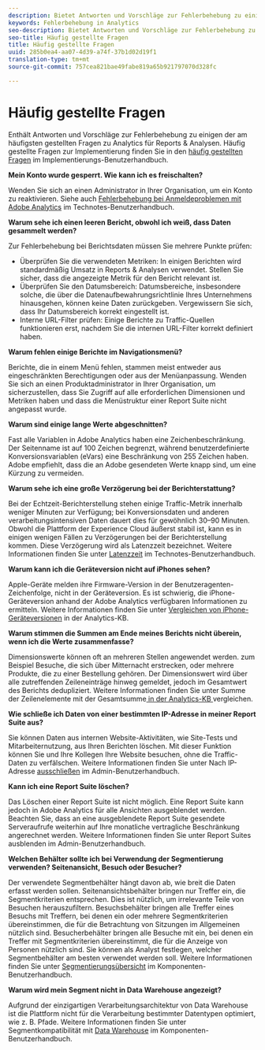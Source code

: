 ```yaml
---
description: Bietet Antworten und Vorschläge zur Fehlerbehebung zu einigen der am häufigsten gestellten Fragen zu Analytics.
keywords: Fehlerbehebung in Analytics
seo-description: Bietet Antworten und Vorschläge zur Fehlerbehebung zu einigen der am häufigsten gestellten Fragen zu Analytics.
seo-title: Häufig gestellte Fragen
title: Häufig gestellte Fragen
uuid: 285b0ea4-aa07-4d39-a74f-37b1d02d19f1
translation-type: tm+mt
source-git-commit: 757cea821bae49fabe819a65b921797070d328fc

---
```



# Häufig gestellte Fragen

Enthält Antworten und Vorschläge zur Fehlerbehebung zu einigen der am häufigsten gestellten Fragen zu Analytics für Reports &amp; Analysen. Häufig gestellte Fragen zur Implementierung finden Sie in den [häufig gestellten Fragen](/help/implement/faq.md) im Implementierungs-Benutzerhandbuch.

**Mein Konto wurde gesperrt. Wie kann ich es freischalten?**

Wenden Sie sich an einen Administrator in Ihrer Organisation, um ein Konto zu reaktivieren. Siehe auch [Fehlerbehebung bei Anmeldeproblemen mit Adobe Analytics](/help/technotes/troubleshoot-login.md) im Technotes-Benutzerhandbuch.

**Warum sehe ich einen leeren Bericht, obwohl ich weiß, dass Daten gesammelt werden?**

Zur Fehlerbehebung bei Berichtsdaten müssen Sie mehrere Punkte prüfen:

* Überprüfen Sie die verwendeten Metriken: In einigen Berichten wird standardmäßig Umsatz in Reports &amp; Analysen verwendet. Stellen Sie sicher, dass die angezeigte Metrik für den Bericht relevant ist.
* Überprüfen Sie den Datumsbereich: Datumsbereiche, insbesondere solche, die über die Datenaufbewahrungsrichtlinie Ihres Unternehmens hinausgehen, können keine Daten zurückgeben. Vergewissern Sie sich, dass Ihr Datumsbereich korrekt eingestellt ist.
* Interne URL-Filter prüfen: Einige Berichte zu Traffic-Quellen funktionieren erst, nachdem Sie die internen URL-Filter korrekt definiert haben.

**Warum fehlen einige Berichte im Navigationsmenü?**

Berichte, die in einem Menü fehlen, stammen meist entweder aus eingeschränkten Berechtigungen oder aus der Menüanpassung. Wenden Sie sich an einen Produktadministrator in Ihrer Organisation, um sicherzustellen, dass Sie Zugriff auf alle erforderlichen Dimensionen und Metriken haben und dass die Menüstruktur einer Report Suite nicht angepasst wurde.

**Warum sind einige lange Werte abgeschnitten?**

Fast alle Variablen in Adobe Analytics haben eine Zeichenbeschränkung. Der Seitenname ist auf 100 Zeichen begrenzt, während benutzerdefinierte Konversionsvariablen (eVars) eine Beschränkung von 255 Zeichen haben. Adobe empfiehlt, dass die an Adobe gesendeten Werte knapp sind, um eine Kürzung zu vermeiden.

**Warum sehe ich eine große Verzögerung bei der Berichterstattung?**

Bei der Echtzeit-Berichterstellung stehen einige Traffic-Metrik innerhalb weniger Minuten zur Verfügung; bei Konversionsdaten und anderen verarbeitungsintensiven Daten dauert dies für gewöhnlich 30–90 Minuten. Obwohl die Plattform der Experience Cloud äußerst stabil ist, kann es in einigen wenigen Fällen zu Verzögerungen bei der Berichterstellung kommen. Diese Verzögerung wird als Latenzzeit bezeichnet. Weitere Informationen finden Sie unter [Latenzzeit](/help/technotes/latency.md) im Technotes-Benutzerhandbuch.

**Warum kann ich die Geräteversion nicht auf iPhones sehen?**

Apple-Geräte melden ihre Firmware-Version in der Benutzeragenten-Zeichenfolge, nicht in der Geräteversion. Es ist schwierig, die iPhone-Geräteversion anhand der Adobe Analytics verfügbaren Informationen zu ermitteln. Weitere Informationen finden Sie unter [Vergleichen von iPhone-Geräteversionen](https://helpx.adobe.com/analytics/kb/comparing-iphone-device-versions.html) in der Analytics-KB.

**Warum stimmen die Summen am Ende meines Berichts nicht überein, wenn ich die Werte zusammenfasse?**

Dimensionswerte können oft an mehreren Stellen angewendet werden. zum Beispiel Besuche, die sich über Mitternacht erstrecken, oder mehrere Produkte, die zu einer Bestellung gehören. Der Dimensionswert wird über alle zutreffenden Zeileneinträge hinweg gemeldet, jedoch im Gesamtwert des Berichts dedupliziert. Weitere Informationen finden Sie unter Summe der Zeilenelemente mit der Gesamtsumme[ in der Analytics-KB ](https://helpx.adobe.com/analytics/kb/sum-line-items-different-from-total.html)vergleichen.

**Wie schließe ich Daten von einer bestimmten IP-Adresse in meiner Report Suite aus?**

Sie können Daten aus internen Website-Aktivitäten, wie Site-Tests und Mitarbeiternutzung, aus Ihren Berichten löschen. Mit dieser Funktion können Sie und Ihre Kollegen Ihre Website besuchen, ohne die Traffic-Daten zu verfälschen. Weitere Informationen finden Sie unter Nach IP-Adresse [ausschließen](/help/admin/admin/exclude-ip.md) im Admin-Benutzerhandbuch.

**Kann ich eine Report Suite löschen?**

Das Löschen einer Report Suite ist nicht möglich. Eine Report Suite kann jedoch in Adobe Analytics für alle Ansichten ausgeblendet werden. Beachten Sie, dass an eine ausgeblendete Report Suite gesendete Serveraufrufe weiterhin auf Ihre monatliche vertragliche Beschränkung angerechnet werden. Weitere Informationen finden Sie unter Report Suites[ ](/help/admin/company/c-hide-report-suites.md)ausblenden im Admin-Benutzerhandbuch.

**Welchen Behälter sollte ich bei Verwendung der Segmentierung verwenden? Seitenansicht, Besuch oder Besucher?**

Der verwendete Segmentbehälter hängt davon ab, wie breit die Daten erfasst werden sollen. Seitenansichtsbehälter bringen nur Treffer ein, die Segmentkriterien entsprechen. Dies ist nützlich, um irrelevante Teile von Besuchen herauszufiltern. Besuchsbehälter bringen alle Treffer eines Besuchs mit Treffern, bei denen ein oder mehrere Segmentkriterien übereinstimmen, die für die Betrachtung von Sitzungen im Allgemeinen nützlich sind. Besucherbehälter bringen alle Besuche mit ein, bei denen ein Treffer mit Segmentkriterien übereinstimmt, die für die Anzeige von Personen nützlich sind. Sie können als Analyst festlegen, welcher Segmentbehälter am besten verwendet werden soll. Weitere Informationen finden Sie unter [Segmentierungsübersicht](/help/components/c-segmentation/seg-overview.md) im Komponenten-Benutzerhandbuch.

**Warum wird mein Segment nicht in Data Warehouse angezeigt?**

Aufgrund der einzigartigen Verarbeitungsarchitektur von Data Warehouse ist die Plattform nicht für die Verarbeitung bestimmter Datentypen optimiert, wie z. B. Pfade. Weitere Informationen finden Sie unter Segmentkompatibilität mit [Data Warehouse](/help/components/c-segmentation/seg-reference/seg-compatibility.md) im Komponenten-Benutzerhandbuch.
